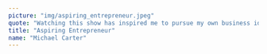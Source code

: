 ```yaml
---
picture: "img/aspiring_entrepreneur.jpeg"
quote: "Watching this show has inspired me to pursue my own business ideas - getting funding via Reg A or Reg CF is so straightforward!"
title: "Aspiring Entrepreneur"
name: "Michael Carter"
---
```

